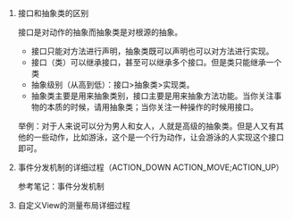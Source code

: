 1. 接口和抽象类的区别

   接口是对动作的抽象而抽象类是对根源的抽象。

   - 接口只能对方法进行声明，抽象类既可以声明也可以对方法进行实现。
   - 接口（类）可以继承接口，甚至可以继承多个接口。但是类只能继承一个类
   - 抽象级别（从高到低）：接口>抽象类>实现类。
   - 抽象类主要是用来抽象类别，接口主要是用来抽象方法功能。当你关注事物的本质的时候，请用抽象类；当你关注一种操作的时候用接口。

   举例：对于人来说可以分为男人和女人，人就是高级的抽象类。但是人又有其他的一些动作，比如游泳，这个是一个行为动作，让会游泳的人实现这个接口即可。

2. 事件分发机制的详细过程（ACTION_DOWN ACTION_MOVE;ACTION_UP）

   参考笔记：事件分发机制

3. 自定义View的测量布局详细过程

   

   

   

